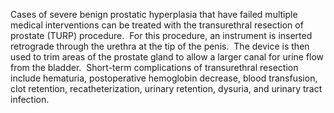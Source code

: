 Cases of severe benign prostatic hyperplasia that have failed multiple medical interventions can be treated with the transurethral resection of prostate (TURP) procedure.  For this procedure, an instrument is inserted retrograde through the urethra at the tip of the penis.  The device is then used to trim areas of the prostate gland to allow a larger canal for urine flow from the bladder.  Short-term complications of transurethral resection include hematuria, postoperative hemoglobin decrease, blood transfusion, clot retention, recatheterization, urinary retention, dysuria, and urinary tract infection.